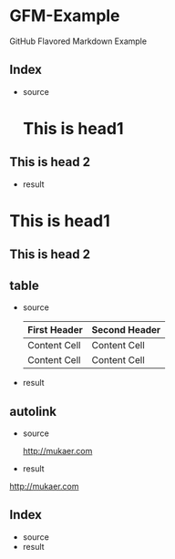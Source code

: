 GFM-Example
===========

GitHub Flavored Markdown Example


Index
---
* source

    This is head1
    =============

This is head 2
--------------

* result

This is head1
=============

This is head 2
--------------

table
---

* source

    First Header  | Second Header
    ------------- | -------------
    Content Cell  | Content Cell
    Content Cell  | Content Cell

* result


autolink
---

* source

    http://mukaer.com

* result 

http://mukaer.com






Index
---
* source
* result
